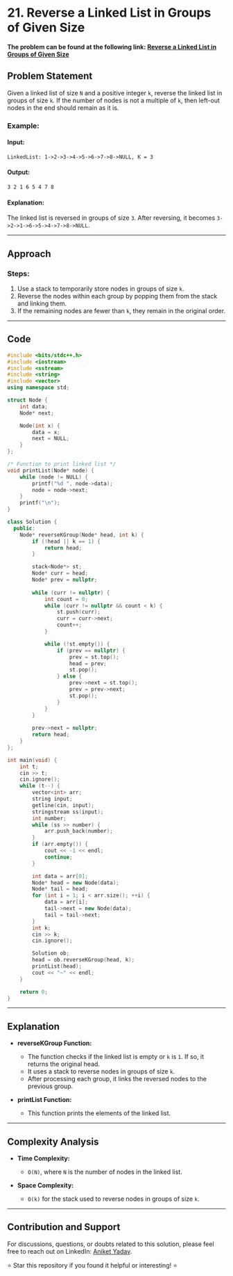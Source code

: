 # 21. Reverse a Linked List in Groups of Given Size

**The problem can be found at the following link: [Reverse a Linked List in Groups of Given Size](https://www.geeksforgeeks.org/problems/reverse-a-linked-list-in-groups-of-given-size/1)**

## Problem Statement

Given a linked list of size `N` and a positive integer `k`, reverse the linked list in groups of size `k`. If the number of nodes is not a multiple of `k`, then left-out nodes in the end should remain as it is.

### Example:

#### Input:
```
LinkedList: 1->2->3->4->5->6->7->8->NULL, K = 3
```

#### Output:
```
3 2 1 6 5 4 7 8
```

#### Explanation:
The linked list is reversed in groups of size `3`. After reversing, it becomes `3->2->1->6->5->4->7->8->NULL`.

---

## Approach

### Steps:

1. Use a stack to temporarily store nodes in groups of size `k`.
2. Reverse the nodes within each group by popping them from the stack and linking them.
3. If the remaining nodes are fewer than `k`, they remain in the original order.

---

## Code

```cpp
#include <bits/stdc++.h>
#include <iostream>
#include <sstream>
#include <string>
#include <vector>
using namespace std;

struct Node {
    int data;
    Node* next;

    Node(int x) {
        data = x;
        next = NULL;
    }
};

/* Function to print linked list */
void printList(Node* node) {
    while (node != NULL) {
        printf("%d ", node->data);
        node = node->next;
    }
    printf("\n");
}

class Solution {
  public:
    Node* reverseKGroup(Node* head, int k) {
        if (!head || k == 1) {
            return head;
        }

        stack<Node*> st; 
        Node* curr = head; 
        Node* prev = nullptr; 
  
        while (curr != nullptr) { 
            int count = 0; 
            while (curr != nullptr && count < k) { 
                st.push(curr); 
                curr = curr->next; 
                count++; 
            } 

            while (!st.empty()) { 
                if (prev == nullptr) { 
                    prev = st.top(); 
                    head = prev; 
                    st.pop(); 
                } else { 
                    prev->next = st.top(); 
                    prev = prev->next; 
                    st.pop(); 
                } 
            } 
        } 
  
        prev->next = nullptr; 
        return head; 
    }
};

int main(void) {
    int t;
    cin >> t;
    cin.ignore();
    while (t--) {
        vector<int> arr;
        string input;
        getline(cin, input);
        stringstream ss(input);
        int number;
        while (ss >> number) {
            arr.push_back(number);
        }
        if (arr.empty()) {
            cout << -1 << endl;
            continue;
        }

        int data = arr[0];
        Node* head = new Node(data);
        Node* tail = head;
        for (int i = 1; i < arr.size(); ++i) {
            data = arr[i];
            tail->next = new Node(data);
            tail = tail->next;
        }
        int k;
        cin >> k;
        cin.ignore();

        Solution ob;
        head = ob.reverseKGroup(head, k);
        printList(head);
        cout << "~" << endl;
    }

    return 0;
}
```

---

## Explanation

- **reverseKGroup Function:**
  - The function checks if the linked list is empty or `k` is `1`. If so, it returns the original head.
  - It uses a stack to reverse nodes in groups of size `k`.
  - After processing each group, it links the reversed nodes to the previous group.

- **printList Function:**
  - This function prints the elements of the linked list.

---

## Complexity Analysis

- **Time Complexity:**
  - `O(N)`, where `N` is the number of nodes in the linked list.

- **Space Complexity:**
  - `O(k)` for the stack used to reverse nodes in groups of size `k`.

---

## Contribution and Support

For discussions, questions, or doubts related to this solution, please feel free to reach out on LinkedIn: [Aniket Yadav](https://www.linkedin.com/in/aniket-yadav-2162ab239/).

⭐ Star this repository if you found it helpful or interesting! ⭐
